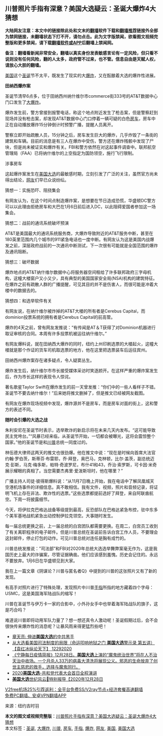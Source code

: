  <h2>川普照片手指有深意？美国大选疑云：圣诞大爆炸4大猜想</h2> <p class="notice"><b>大陆网友注意：本文中的链接除此处和文末的<a href="https://github.com/bannedbook/fanqiang" >翻墙</a>软件下载和<a href="https://github.com/killgcd/justmysocks/blob/master/README.md">翻墙推荐</a>链接外全部为禁网链接，未翻墙状态下打不开，请勿点击。此为文字版禁闻，欲看图文视频完整版和更多禁闻，请下载<a href="https://github.com/bannedbook/fanqiang">翻墙软件或APP</a>后翻墙上禁闻网。</p><p>备注：翻墙看新闻非常安全，翻墙以真实身份发表敏感言论有一定风险，但只看不说则没有任何风险，翻的人太多，政府管不过来，也不管。信息自由是天赋人权，请放心大胆的翻墙。</b></p>  <div class="entry"> <p><a href="https://www.bannedbook.org/bnews/tag/%e7%be%8e%e5%9b%bd/" class="st_tag internal_tag" rel="tag" title="标签 美国 下的日志">美国</a>这个<a href="https://www.bannedbook.org/bnews/tag/%E5%9C%A3%E8%AF%9E/" class="st_tag internal_tag" rel="tag" title="标签 圣诞 下的日志">圣诞</a>节不太平，既发生了现实的大<a href="https://www.bannedbook.org/bnews/tag/%e7%88%86%e7%82%b8/" class="st_tag internal_tag" rel="tag" title="标签 爆炸 下的日志">爆炸</a>，又在酝酿着大选的爆炸性进展。</p> <p><strong>田纳西爆炸案</strong></p> <p>圣诞节清早6点多，位于田纳西州纳什维尔市commerce街333号的AT&amp;T数据中心门口发生了<a href="https://www.bannedbook.org/bnews/tag/%e5%a4%a7%e7%88%86%e7%82%b8/" class="st_tag internal_tag" rel="tag" title="标签 大爆炸 下的日志">大爆炸</a>。</p> <p>爆炸发生前，警方曾接到报警电话，称这个地点附近发生了枪击案，但是警察赶到现场并没有枪击案，却发现AT&amp;T数据中心门口停着一辆可疑的白色<a href="https://www.bannedbook.org/bnews/tag/%e6%88%bf%e8%bd%a6/" class="st_tag internal_tag" rel="tag" title="标签 房车 下的日志">房车</a>，房车中正在自动播放爆炸15分钟倒计时预警广播，提醒人员离开。</p> <p>警察立即开始疏散人员，15分钟之后，房车发生巨大的爆炸，几乎炸毁了一条街的建筑和车辆。目前的消息是有三人在爆炸中受伤，警方还在爆炸残骸中发现了尸块，但是尚未被证实和爆炸有关。FBI和警方依然在对这起事件调查中。联邦航空管理局（FAA）已将纳什维尔的上空指定为国防领空，施行飞行限制。</p> <p>涉事房车</p> <p>这起爆炸案发生在<a href="https://www.bannedbook.org/bnews/tag/%e7%be%8e%e5%9b%bd%e5%a4%a7%e9%80%89/" class="st_tag internal_tag" rel="tag" title="标签 美国大选 下的日志">美国大选</a>的最敏感时期，立刻引发了广泛的关注，虽然官方尚未得出结论，<a href="https://www.bannedbook.org/bnews/tag/%e7%bd%91%e5%8f%8b/" class="st_tag internal_tag" rel="tag" title="标签 网友 下的日志">网友</a>们早已众说纷纭。</p> <p>猜想一：实施恐吓、阻挠集会</p>  <p>有网友认为，在这个时间点制造爆炸案，是想要在节日造成恐慌，华盛顿DC警方可以以此理由拒绝房车和大巴在1月6日前后进入DC，以此阻碍爱国者参加这一场集会。</p> <p>猜想二：战前的通讯系统破坏预演</p> <p>AT&amp;T是美国最大的通讯系统服务商，大爆炸导致附近的AT&amp;T服务中断，甚至在180英里范围内几个城市的911紧急电话也一度中断。有网友认为这是美国内战爆发之前，深层政府战前的一次通讯中断测试，下一次很有可能就是全国范围的爆炸及通讯阻断。</p> <p>猜想三：破坏数据</p> <p>爆炸地点的AT&amp;T纳什维尔数据中心将服务器空间租给了许多联邦政府三字母机构，这幢大楼窗户又小又少，具有典型的美国国家安全局(NSA)机构的建筑特征。在爆炸之前有疏散人群的广播提醒，可见其目的并不是伤害人，而很可能是冲着大楼中的数据去的。</p> <p>猜想四：和选举软件有关</p> <p>有网友说，在纳什维尔被炸掉的AT&amp;T大楼的所有者是Cerebus Capital，而dominion投票系统的拥有者是Cerebus Capital的前高管。</p> <p>爆炸的4天之前，曾有网友发推说：“有传闻是AT＆T获得了对Dominion机器进行取证审核的合同。本周有许多投票机被运往纳什维尔。”</p>  <p>有网友爆料说，就在田纳西大爆炸的同时，纽约上州印刷选票的大楼起火，这幢大楼就是那个作证的货车司机取选票的地方，他在这里把选票装车后运往宾州。</p> <p>田纳西州爆炸案存在诸多疑点，令人疑窦丛生。</p> <p>爆炸发生后，纳什维尔市市长接受媒体采访时笑逐颜开。在这样严重的爆炸案发生后，作为市长这样的表现令人惊诧。</p> <p>著名歌星Taylor Swift在爆炸发生的前一天曾发推：“你们中的一些人看样子不错。圣诞节不要去纳什维尔！”后来她将推文删掉了，但是推文已经被网友截图。</p> <p>有网友在爆炸现场视频中发现，爆炸源并不是房车，而是房车对面的街上，这和警方的表述不同。</p> <p><strong>随时会引爆的大选之战</strong></p> <p>朱利安尼在圣诞节时表示，选举欺诈的新启示将在未来几天内发布。“这可能导致民主党垮台。”“风暴已经来临，从圣诞节开始，一切都会被曝光，这将会震惊整个国家。”他的圣诞节是和<a href="https://www.bannedbook.org/bnews/tag/%e5%b7%9d%e6%99%ae/" class="st_tag internal_tag" rel="tag" title="标签 川普 下的日志">川普</a>总统一同度过的。</p> <p>林伍德大律师这两天的推文也很劲爆。他在推文中说：“现在是时候向首席大法官约翰·罗伯茨，斯蒂芬·布雷耶，乔·拜登，奥巴马，克林顿，比尔·盖茨，副总统迈克·彭斯，马克·梅多斯，帕特·奇波罗尼，布什41和43，乔治·索罗斯，可卡因·米奇展示耀眼的真相了。当您需要杰弗里·爱泼斯坦时，他在哪里？”</p>  <p>广播主持人司徒·彼得斯爆料说：“从11月7日晚上开始，我在电话中了解凤凰城天空港机场事件的详细信息。真不敢相信。我有文件，视频，照片和音频记录，将证明飞机上存在非法、欺诈性的选票。”这些选票都提前选好了拜登，来自阿联酋航空。下周一将披露细节。</p> <p>今天，将伊拉克巴格达战备等级提到最高，反恐部队在巴格达紧急布控，驻中东多个美军基地战机紧急出动控制伊拉克领空。大事随时发生。</p> <p>每一届总统更换之前，上一届总统的白宫团队都需要更换。在周二，白宫员工收到了有关离职程序的电子邮件。但是川普总统在圣诞前告诉白宫工作人员，不要理会这封邮件，停止打包的动作。可见川普总统对连任是胸有成竹的。</p> <p>川普总统发推说：&#8221;司法部&#8221;和FBI对2020年总统大选选举舞弊案毫无作为，这是我国历史上最大的诈骗案，尽管证据确凿。他们应该感到羞愧。历史会记住的。永远不要放弃。1月6日在华盛顿见到大家。</p> <p>我在上一篇文章《阴谋论？川普与匿名者Q》中提到的川普的这张照片又有了新的发现。</p> <p>有高手对照片进行了特殊处理，发现照片中川普<a href="https://www.bannedbook.org/bnews/tag/%E6%89%8B%E6%8C%87/" class="st_tag internal_tag" rel="tag" title="标签 手指 下的日志">手指</a>所指的地方藏着四个字母：USMC，这是美国海军陆战队的缩写！</p> <p>川普在圣诞节与伊万卡一家的合影中，小外孙女手中也举着海军陆战队的旗子，这是巧合吗？</p> <p>难道说川普即将动用军队力量了？想一想还真令人激动呢！圣诞假期过后，会不会很快传来爆炸性的消息呢？让暴风雨来得更猛烈些吧！</p>  <ul class='op-related-articles' title='相关阅读'> <li><a href='https://www.bannedbook.org/bnews/comments/20201229/1457167.html' target='_blank'>章天亮: 伸进<b>美国大选</b>的中共黑手</a></li> <li><a href='https://www.bannedbook.org/bnews/bannedvideo/20201229/1457113.html' target='_blank'>从大选看美国司法制度的局限（命运叩响地狱之门  <b>美国大选</b>警示录  第五讲）【袁红冰纵论天下】 12292020</a></li> <li><a href='https://www.bannedbook.org/bnews/bannedvideo/20201229/1457054.html' target='_blank'>《宁静每日疫情简报》12月28日。<b>美国大选</b>上演的“魔鬼统治世界”将在人不治天治中收场。一个月杀人33万的病毒大清洗将展现公义。邪恶的生命放弃了创世主慈悲的救手，选择与魔鬼同行。</a></li> <li><a href='https://www.bannedbook.org/bnews/taiwannews/20201229/1457053.html' target='_blank'>2020<b>美国大选</b>-共和党代表大会首日全程演讲</a></li> <li><a href='https://www.bannedbook.org/bnews/taiwannews/20201229/1456887.html' target='_blank'><b>美国大选</b>世纪风云🔹特别报导【2020年12月28日</a></li> </ul> <p class="texttj"> <a href="https://github.com/bannedbook/fanqiang/wiki/V2ray%E6%9C%BA%E5%9C%BA" target="_blank">V2free机场25%引荐返利：全平台免费SS/V2ray节点+经济套餐高速翻墙</a><br/> <a href="https://github.com/bannedbook/fanqiang/wiki/%E7%A6%81%E9%97%BB%E7%BD%91%E5%AE%89%E5%8D%93%E7%BF%BB%E5%A2%99%E6%96%B0%E9%97%BBAPP" target="_blank">免费PC翻墙、安卓VPN翻墙APP</a></p><p> 来源：纽约吉时羽 </p><a name='sharetosocial'></a>       <div><b>本文的图文或视频完整版</b>：<a href='https://www.bannedbook.org/bnews/topimagenews/20201229/1457220.html'>川普照片手指有深意？美国大选疑云：圣诞大爆炸4大猜想</a></div>  </div><!--END ENTRY--> <div class="postfooter"> <div>本文标签：<a href="https://www.bannedbook.org/bnews/tag/%E5%9C%A3%E8%AF%9E/" rel="tag">圣诞</a>, <a href="https://www.bannedbook.org/bnews/tag/%e5%a4%a7%e7%88%86%e7%82%b8/" rel="tag">大爆炸</a>, <a href="https://www.bannedbook.org/bnews/tag/%e5%b7%9d%e6%99%ae/" rel="tag">川普</a>, <a href="https://www.bannedbook.org/bnews/tag/%e6%88%bf%e8%bd%a6/" rel="tag">房车</a>, <a href="https://www.bannedbook.org/bnews/tag/%E6%89%8B%E6%8C%87/" rel="tag">手指</a>, <a href="https://www.bannedbook.org/bnews/tag/%e7%88%86%e7%82%b8/" rel="tag">爆炸</a>, <a href="https://www.bannedbook.org/bnews/tag/%e7%bd%91%e5%8f%8b/" rel="tag">网友</a>, <a href="https://www.bannedbook.org/bnews/tag/%e7%be%8e%e5%9b%bd/" rel="tag">美国</a>, <a href="https://www.bannedbook.org/bnews/tag/%e7%be%8e%e5%9b%bd%e5%a4%a7%e9%80%89/" rel="tag">美国大选</a></div>  </div><!--END POSTFOOTER--> 